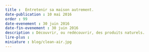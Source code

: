 ```yaml
---
title :  Entretenir sa maison autrement.
date-publication : 10 mai 2016
order : 99
date-evenement : 30 juin 2016
date-fin-evenement : 30 juin 2016
description : Découvrir, ou redécouvrir, des produits naturels.
lire-plus : 
miniature : blog/clean-air.jpg
---
```


